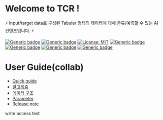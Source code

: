 # Welcome to TCR !

⚡ input/target data로 구성된 Tabular 형태의 데이터에 대해 분류/예측할 수 있는 AI 컨텐츠입니다. ⚡

[![Generic badge](https://img.shields.io/badge/release-v2.1.0-green.svg?style=for-the-badge)](http://링크)
[![Generic badge](https://img.shields.io/badge/last_update-2024.04.15-002E5F?style=for-the-badge)]()
[![License: MIT](https://img.shields.io/badge/License-MIT-yellow.svg?style=for-the-badge)](https://opensource.org/licenses/MIT)
[![Generic badge](https://img.shields.io/badge/python-3.10-purple.svg?style=for-the-badge&logo=python&logoColor=white)](https://www.python.org/)
[![Generic badge](https://img.shields.io/badge/ALO-v2.3.2-green.svg?style=for-the-badge)](requirement링크)
[![Generic badge](https://img.shields.io/badge/collab-blue.svg?style=for-the-badge)](http://collab.lge.com/main/pages/viewpage.action?pageId=2338397981)
[![Generic badge](https://img.shields.io/badge/request_clm-green.svg?style=for-the-badge)](http://collab.lge.com/main/pages/viewpage.action?pageId=2157128981)


# User Guide(collab)
- [Quick guide](http://collab.lge.com/main/pages/viewpage.action?pageId=2338397531)
- [알고리즘](http://collab.lge.com/main/pages/viewpage.action?pageId=2411545752)
- [데이터 구조](http://collab.lge.com/main/pages/viewpage.action?pageId=2411545716)
- [Parameter](http://collab.lge.com/main/pages/viewpage.action?pageId=2411544796)
- [Release note](http://collab.lge.com/main/pages/viewpage.action?pageId=2387335984)

write access test
